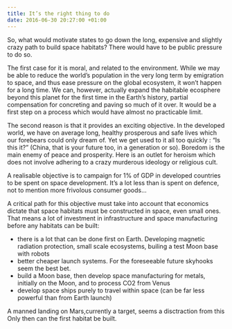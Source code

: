 ```yaml
---
title: It’s the right thing to do
date: 2016-06-30 20:27:00 +01:00
---
```


So, what would motivate states to go down the long, expensive and slightly crazy path to build space habitats? There would have to be public pressure to do so.

The first case for it is moral, and related to the environment. While we may be able to reduce the world’s population in the very long term by emigration to space, and thus ease pressure on the global ecosystem, it won’t happen for a long time. We can, however, actually expand the habitable ecosphere beyond this planet for the first time in the Earth’s history, partial compensation for concreting and paving so much of it over. It would be a first step on a process which would have almost no practicable limit.

The second reason is that it provides an exciting objective. In the developed world, we have on average long, healthy prosperous and safe lives which our forebears could only dream of. Yet we get used to it all too quickly : “Is this it?” (China, that is your future too, in a generation or so). Boredom is the main enemy of peace and prosperity. Here is an outlet for heroism which does not involve adhering to a crazy murderous ideology or religious cult.

A realisable objective is to campaign for 1% of GDP in developed countries to be spent on space development. It’s a lot less than is spent on defence, not to mention more frivolous consumer goods…

A critical path for this objective must take into account that economics dictate that space habitats must be constructed in space, even small ones. That means a lot of investment in infrastructure and space manufacturing before any habitats can be built:
- there is a lot that can be done first on Earth. Developing magnetic radiation protection, small scale ecosystems, builing a test Moon base with robots
- better cheaper launch systems. For the foreseeable future skyhooks seem the best bet.
- build a Moon base, then develop space manufacturing for metals, initially on the Moon, and to process CO2 from Venus
- develop space ships purely to travel within space (can be far less powerful than from Earth launch) 

A manned landing on Mars,currently a target, seems a disctraction from this
Only then can the first habitat be built. 
